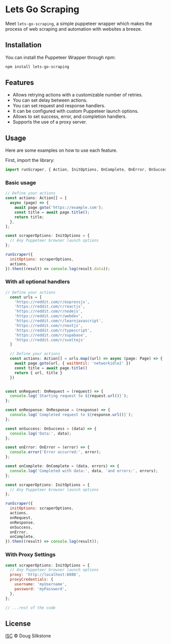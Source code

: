 # Lets Go Scraping

Meet `lets-go-scraping`, a simple puppeteer wrapper which makes the process of web scraping and automation with websites a breeze.

## Installation

You can install the Puppeteer Wrapper through npm:

```bash
npm install lets-go-scraping
```

## Features

- Allows retrying actions with a customizable number of retries.
- You can set delay between actions.
- You can set request and response handlers.
- It can be configured with custom Puppeteer launch options.
- Allows to set success, error, and completion handlers.
- Supports the use of a proxy server.

## Usage

Here are some examples on how to use each feature.

First, import the library:

```javascript
import runScraper, { Action, InitOptions, OnComplete, OnError, OnSuccess, OnRequest, OnResponse } from 'lets-go-scraping';
```

### Basic usage

```javascript
// Define your actions
const actions: Action[] = [
  async (page) => {
    await page.goto('https://example.com');
    const title = await page.title();
    return title;
  },
];

const scraperOptions: InitOptions = {
  // Any Puppeteer browser launch options
};

runScraper({
  initOptions: scraperOptions,
  actions,
}).then((result) => console.log(result.data));
```

### With all optional handlers

```javascript
// Define your actions
  const urls = [
    'https://reddit.com/r/expressjs',
    'https://reddit.com/r/reactjs',
    'https://reddit.com/r/nodejs',
    'https://reddit.com/r/webdev',
    'https://reddit.com/r/learnjavascript',
    'https://reddit.com/r/nextjs',
    'https://reddit.com/r/typescript',
    'https://reddit.com/r/supabase',
    'https://reddit.com/r/sveltejs'
  ]

  // Define your actions
  const actions: Action[] = urls.map((url) => async (page: Page) => {
    await page.goto(url, { waitUntil: 'networkidle2' })
    const title = await page.title()
    return { url, title }
  })


const onRequest: OnRequest = (request) => {
  console.log(`Starting request to ${request.url()}`);
};

const onResponse: OnResponse = (response) => {
  console.log(`Completed request to ${response.url()}`);
};

const onSuccess: OnSuccess = (data) => {
  console.log('Data:', data);
};

const onError: OnError = (error) => {
  console.error('Error occurred:', error);
};

const onComplete: OnComplete = (data, errors) => {
  console.log('Completed with data:', data, 'and errors:', errors);
};

const scraperOptions: InitOptions = {
  // Any Puppeteer browser launch options
};

runScraper({
  initOptions: scraperOptions,
  actions,
  onRequest,
  onResponse,
  onSuccess,
  onError,
  onComplete,
}).then((result) => console.log(result));
```

### With Proxy Settings

```javascript
const scraperOptions: InitOptions = {
  // Any Puppeteer browser launch options
  proxy: 'http://localhost:8080',
  proxyCredentials: {
    username: 'myUsername',
    password: 'myPassword',
  },
};

// ...rest of the code
```


## License

[ISC](LICENSE) © Doug Silkstone
```

